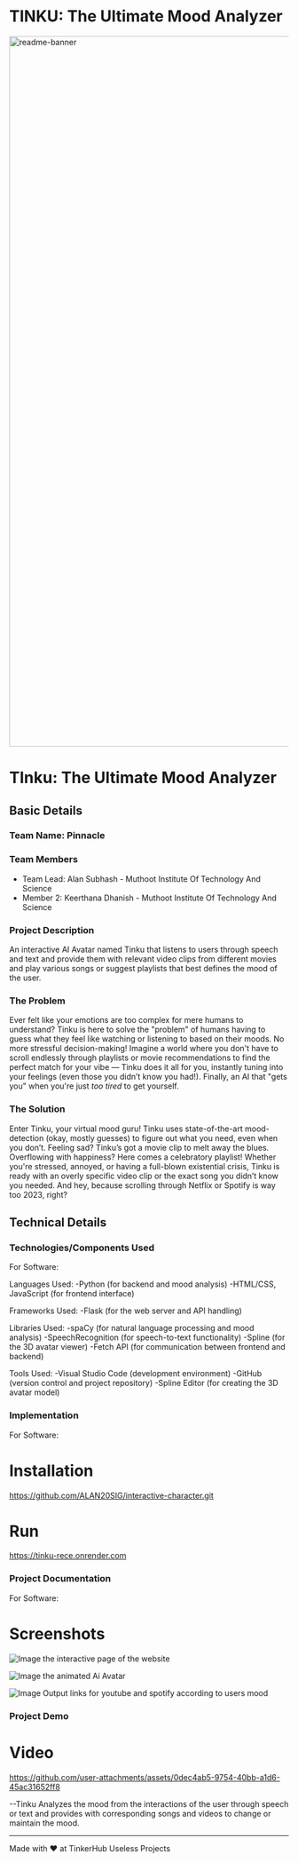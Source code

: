 # TINKU: The Ultimate Mood Analyzer 
<img width="1280" alt="readme-banner" src="https://github.com/user-attachments/assets/35332e92-44cb-425b-9dff-27bcf1023c6c">

# TInku: The Ultimate Mood Analyzer


## Basic Details
### Team Name: Pinnacle


### Team Members
- Team Lead: Alan Subhash - Muthoot Institute Of Technology And Science
- Member 2: Keerthana Dhanish - Muthoot Institute Of Technology And Science


### Project Description
An interactive AI Avatar named Tinku that listens to users through speech and text and provide them with relevant video clips from different movies and play various songs or suggest playlists that best defines the mood of the user.

### The Problem
Ever felt like your emotions are too complex for mere humans to understand? Tinku is here to solve the "problem" of humans having to guess what they feel like watching or listening to based on their moods. No more stressful decision-making! Imagine a world where you don't have to scroll endlessly through playlists or movie recommendations to find the perfect match for your vibe — Tinku does it all for you, instantly tuning into your feelings (even those you didn’t know you had!). Finally, an AI that "gets you" when you're just *too tired* to get yourself.

### The Solution 
Enter Tinku, your virtual mood guru! Tinku uses state-of-the-art mood-detection (okay, mostly guesses) to figure out what you need, even when you don’t. Feeling sad? Tinku’s got a movie clip to melt away the blues. Overflowing with happiness? Here comes a celebratory playlist! Whether you're stressed, annoyed, or having a full-blown existential crisis, Tinku is ready with an overly specific video clip or the exact song you didn’t know you needed. And hey, because scrolling through Netflix or Spotify is way too 2023, right?

## Technical Details
### Technologies/Components Used
For Software:

Languages Used:
-Python (for backend and mood analysis)
-HTML/CSS, JavaScript (for frontend interface)

Frameworks Used:
-Flask (for the web server and API handling)

Libraries Used:
-spaCy (for natural language processing and mood analysis)
-SpeechRecognition (for speech-to-text functionality)
-Spline (for the 3D avatar viewer)
-Fetch API (for communication between frontend and backend)

Tools Used:
-Visual Studio Code (development environment)
-GitHub (version control and project repository)
-Spline Editor (for creating the 3D avatar model)

### Implementation
For Software:
# Installation
https://github.com/ALAN20SIG/interactive-character.git


# Run
https://tinku-rece.onrender.com


### Project Documentation
For Software:

# Screenshots 
![Image](https://github.com/user-attachments/assets/f9bb92c6-1aa0-4db2-b2e7-1669119458ef)
the interactive page of the website


![Image](https://github.com/user-attachments/assets/22ce0320-e0c5-48fb-a5ce-279193e61e6c)
the animated Ai Avatar

![Image](https://github.com/user-attachments/assets/e15ce45e-4c60-4c3f-a15d-73e2ddc7d04d)
Output links for youtube and spotify according to users mood



### Project Demo
# Video
https://github.com/user-attachments/assets/0dec4ab5-9754-40bb-a1d6-45ac31652ff8






--Tinku Analyzes the mood from the interactions of the user through speech or text and provides with corresponding songs and videos to change or maintain the mood.




---
Made with ❤️ at TinkerHub Useless Projects 




